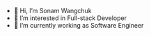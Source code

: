 - 👋 Hi, I’m Sonam Wangchuk
- 👀 I’m interested in Full-stack Developer
- 🌱 I’m currently working as Software Engineer


<!---
SonamWangchuk77jr/SonamWangchuk77jr is a ✨ special ✨ repository because its `README.md` (this file) appears on your GitHub profile.
You can click the Preview link to take a look at your changes.
--->
